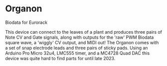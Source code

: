 # Organon
Biodata for Eurorack

This device can connect to the leaves of a plant and produces three pairs of Note CV and Gate signals, along with outputs for the 'raw' PWM Biodata square wave, a 'wiggly' CV output, and MIDI out!  The Organon comes with a set of snap electrode leads and three pairs of sticky pads. 
Using an Arduino Pro Micro 32u4, LMC555 timer, and a MC4728 Quad DAC this device was quite hard to find parts for until late 2023.

